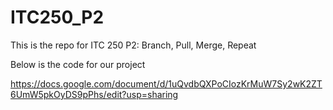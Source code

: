 # ITC250_P2
This is the repo for ITC 250 P2: Branch, Pull, Merge, Repeat

Below is the code for our project

https://docs.google.com/document/d/1uQvdbQXPoCIozKrMuW7Sy2wK2ZT6UmW5pkOyDS9pPhs/edit?usp=sharing
